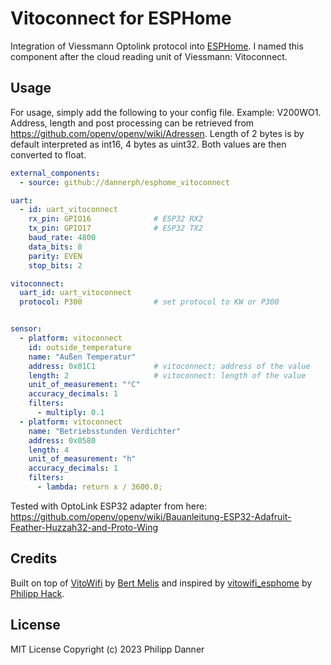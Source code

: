 # Vitoconnect for ESPHome

Integration of Viessmann Optolink protocol into [ESPHome]. I named this component after the cloud reading unit of Viessmann: Vitoconnect.

## Usage

For usage, simply add the following to your config file. Example: V200WO1.
Address, length and post processing can be retrieved from <https://github.com/openv/openv/wiki/Adressen>. Length of 2 bytes is by default interpreted as int16, 4 bytes as uint32. Both values are then converted to float.

```yaml
external_components:
  - source: github://dannerph/esphome_vitoconnect

uart:
  - id: uart_vitoconnect
    rx_pin: GPIO16              # ESP32 RX2
    tx_pin: GPIO17              # ESP32 TX2
    baud_rate: 4800
    data_bits: 8
    parity: EVEN
    stop_bits: 2

vitoconnect:
  uart_id: uart_vitoconnect
  protocol: P300                # set protocol to KW or P300


sensor:
  - platform: vitoconnect
    id: outside_temperature
    name: "Außen Temperatur"
    address: 0x01C1             # vitoconnect: address of the value
    length: 2                   # vitoconnect: length of the value
    unit_of_measurement: "°C"
    accuracy_decimals: 1
    filters:
      - multiply: 0.1
  - platform: vitoconnect
    name: "Betriebsstunden Verdichter"
    address: 0x0580
    length: 4
    unit_of_measurement: "h"
    accuracy_decimals: 1
    filters:
      - lambda: return x / 3600.0;
```

Tested with OptoLink ESP32 adapter from here:
<https://github.com/openv/openv/wiki/Bauanleitung-ESP32-Adafruit-Feather-Huzzah32-and-Proto-Wing>

## Credits

Built on top of [VitoWifi] by [Bert Melis] and inspired by [vitowifi_esphome] by [Philipp Hack].

## License

MIT License
Copyright (c) 2023 Philipp Danner

[ESPHome]: https://esphome.io/
[VitoWifi]: https://github.com/bertmelis/VitoWifi
[vitowifi_esphome]: https://github.com/phha/vitowifi_esphome
[Bert Melis]: https://github.com/bertmelis
[Philipp Hack]: https://github.com/phha
